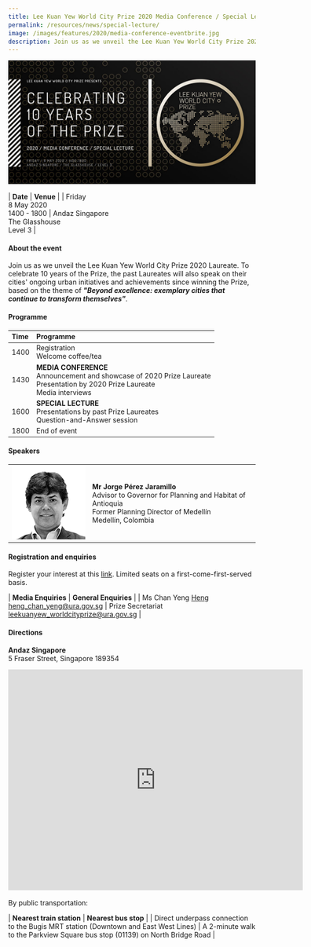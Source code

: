 ```yaml
---
title: Lee Kuan Yew World City Prize 2020 Media Conference / Special Lecture
permalink: /resources/news/special-lecture/
image: /images/features/2020/media-conference-eventbrite.jpg
description: Join us as we unveil the Lee Kuan Yew World City Prize 2020 Laureate. To celebrate 10 years of the Prize, the past Laureates will also speak on their cities' ongoing urban initiatives and achievements since winning the Prize.
---
```


![Media Conference](/images/features/2020/media-conference-eventbrite.jpg/)<br>

| **Date** | **Venue** |
| Friday<br>8 May 2020<br>1400 - 1800 | Andaz Singapore<br>The Glasshouse<br>Level 3 |

#### **About the event** 

Join us as we unveil the Lee Kuan Yew World City Prize 2020 Laureate. To celebrate 10 years of the Prize, the past Laureates will also speak on their cities' ongoing urban initiatives and achievements since winning the Prize, based on the theme of ***"Beyond excellence: exemplary cities that continue to transform themselves"***. 

#### **Programme**

| Time | Programme |
|:--|:--|
| 1400 | Registration<br>Welcome coffee/tea |
| 1430 | **MEDIA CONFERENCE**<br>Announcement and showcase of 2020 Prize Laureate<br>Presentation by 2020 Prize Laureate<br>Media interviews |
| 1600 | **SPECIAL LECTURE**<br>Presentations by past Prize Laureates<br>Question-and-Answer session | 
| 1800 | End of event |

#### **Speakers**

<table style="width: 100%;" border="0" cellpadding="10">
<tbody>
<tr>
<td style="width: 150px;"><img src="/images/features/2020/jorge-perez.png" alt="Jorge Perez" /></td>
<td><strong>Mr Jorge Pérez Jaramillo</strong><br />Advisor to Governor for Planning and Habitat of Antioquia<br />Former Planning Director of Medellín<br>Medellín, Colombia</td>
</tr>
</tbody>
</table>

#### **Registration and enquiries**

Register your interest at this [link](https://lkywcp2020.eventbrite.sg). Limited seats on a first-come-first-served basis.

| **Media Enquiries** | **General Enquiries** |
| Ms Chan Yeng <u>Heng</u><br>[heng_chan_yeng@ura.gov.sg](mailto:heng_chan_yeng@ura.gov.sg) | Prize Secretariat<br>[leekuanyew_worldcityprize@ura.gov.sg](mailto:leekuanyew_worldcityprize@ura.gov.sg) |

#### **Directions**

**Andaz Singapore**
<br>5 Fraser Street, Singapore 189354

<iframe src="https://www.google.com/maps/embed?pb=!1m18!1m12!1m3!1d3988.7926313699095!2d103.85554121443127!3d1.299206599052409!2m3!1f0!2f0!3f0!3m2!1i1024!2i768!4f13.1!3m3!1m2!1s0x31da19b021e9ce07%3A0x6f6afbcfba9af1c1!2sAndaz%20Singapore%20-%20a%20concept%20by%20Hyatt!5e0!3m2!1sen!2ssg!4v1579502553293!5m2!1sen!2ssg" width="600" height="450" frameborder="0" style="border:0;" allowfullscreen=""></iframe>

By public transportation: 

| **Nearest train station** | **Nearest bus stop** |
| Direct underpass connection to the Bugis MRT station (Downtown and East West Lines) | A 2-minute walk to the Parkview Square bus stop (01139) on North Bridge Road | 

